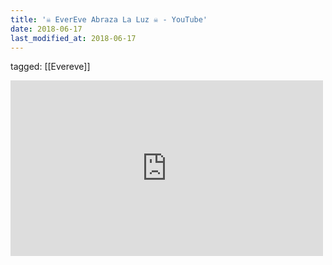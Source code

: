 ```yaml
---
title: '☠ EverEve Abraza La Luz ☠ - YouTube'
date: 2018-06-17
last_modified_at: 2018-06-17
---
```

tagged: [[Evereve]]
<iframe allow="accelerometer; autoplay; clipboard-write; encrypted-media; gyroscope; picture-in-picture" allowfullscreen="" frameborder="0" height="281" id="youtube_iframe" src="https://www.youtube.com/embed/opqJL3b98yc?feature=oembed&amp;enablejsapi=1&amp;origin=https://safe.txmblr.com&amp;wmode=opaque" width="500"></iframe>